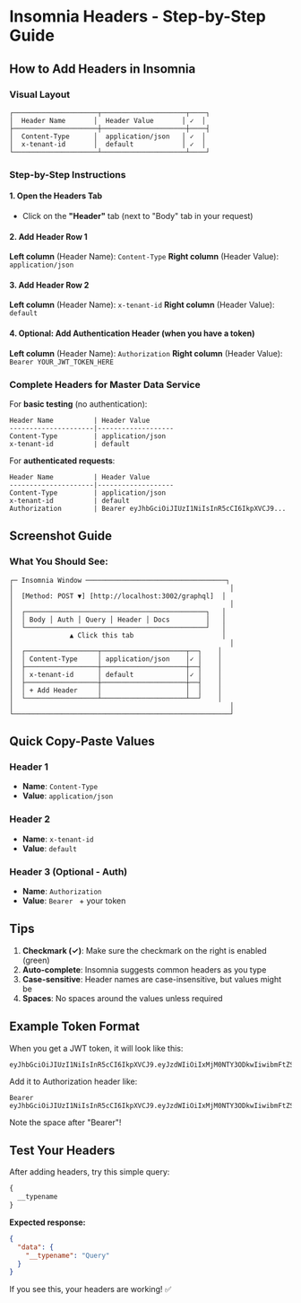# Insomnia Headers - Step-by-Step Guide

## How to Add Headers in Insomnia

### Visual Layout
```
┌─────────────────────┬─────────────────────┬────┐
│  Header Name       │  Header Value       │ ✓  │
├─────────────────────┼─────────────────────┼────┤
│  Content-Type      │  application/json   │ ✓  │
│  x-tenant-id       │  default            │ ✓  │
└─────────────────────┴─────────────────────┴────┘
```

### Step-by-Step Instructions

#### 1. Open the Headers Tab
- Click on the **"Header"** tab (next to "Body" tab in your request)

#### 2. Add Header Row 1
**Left column** (Header Name): `Content-Type`
**Right column** (Header Value): `application/json`

#### 3. Add Header Row 2
**Left column** (Header Name): `x-tenant-id`
**Right column** (Header Value): `default`

#### 4. Optional: Add Authentication Header (when you have a token)
**Left column** (Header Name): `Authorization`
**Right column** (Header Value): `Bearer YOUR_JWT_TOKEN_HERE`

### Complete Headers for Master Data Service

For **basic testing** (no authentication):
```
Header Name          | Header Value
---------------------|-------------------
Content-Type         | application/json
x-tenant-id          | default
```

For **authenticated requests**:
```
Header Name          | Header Value
---------------------|-------------------
Content-Type         | application/json
x-tenant-id          | default
Authorization        | Bearer eyJhbGciOiJIUzI1NiIsInR5cCI6IkpXVCJ9...
```

## Screenshot Guide

### What You Should See:

```
┌─ Insomnia Window ───────────────────────────────────┐
│                                                      │
│  [Method: POST ▼] [http://localhost:3002/graphql]  │
│                                                      │
│  ┌─────────────────────────────────────────────┐   │
│  │ Body │ Auth │ Query │ Header │ Docs         │   │
│  └─────────────────────────────────────────────┘   │
│              ▲ Click this tab                      │
│                                                      │
│  ┌──────────────────┬─────────────────────┬──┐    │
│  │ Content-Type     │ application/json    │✓ │    │
│  ├──────────────────┼─────────────────────┼──┤    │
│  │ x-tenant-id      │ default             │✓ │    │
│  ├──────────────────┼─────────────────────┼──┤    │
│  │ + Add Header     │                     │  │    │
│  └──────────────────┴─────────────────────┴──┘    │
│                                                      │
└──────────────────────────────────────────────────────┘
```

## Quick Copy-Paste Values

### Header 1
- **Name**: `Content-Type`
- **Value**: `application/json`

### Header 2
- **Name**: `x-tenant-id`
- **Value**: `default`

### Header 3 (Optional - Auth)
- **Name**: `Authorization`
- **Value**: `Bearer ` + your token

## Tips

1. **Checkmark (✓)**: Make sure the checkmark on the right is enabled (green)
2. **Auto-complete**: Insomnia suggests common headers as you type
3. **Case-sensitive**: Header names are case-insensitive, but values might be
4. **Spaces**: No spaces around the values unless required

## Example Token Format

When you get a JWT token, it will look like this:
```
eyJhbGciOiJIUzI1NiIsInR5cCI6IkpXVCJ9.eyJzdWIiOiIxMjM0NTY3ODkwIiwibmFtZSI6IkpvaG4gRG9lIiwiaWF0IjoxNTE2MjM5MDIyfQ.SflKxwRJSMeKKF2QT4fwpMeJf36POk6yJV_adQssw5c
```

Add it to Authorization header like:
```
Bearer eyJhbGciOiJIUzI1NiIsInR5cCI6IkpXVCJ9.eyJzdWIiOiIxMjM0NTY3ODkwIiwibmFtZSI6IkpvaG4gRG9lIiwiaWF0IjoxNTE2MjM5MDIyfQ.SflKxwRJSMeKKF2QT4fwpMeJf36POk6yJV_adQssw5c
```
Note the space after "Bearer"!

## Test Your Headers

After adding headers, try this simple query:
```graphql
{
  __typename
}
```

**Expected response:**
```json
{
  "data": {
    "__typename": "Query"
  }
}
```

If you see this, your headers are working! ✅
